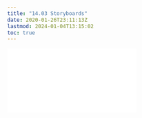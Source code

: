 ```yaml
---
title: "14.03 Storyboards"
date: 2020-01-26T23:11:13Z
lastmod: 2024-01-04T13:15:02
toc: true
---
```


![Link to included file content](../../../../video/storyboards.md)
